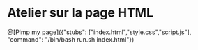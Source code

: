 # Atelier sur la page HTML

@[Pimp my page]({"stubs": ["index.html","style.css","script.js"], "command": "/bin/bash run.sh index.html"})
